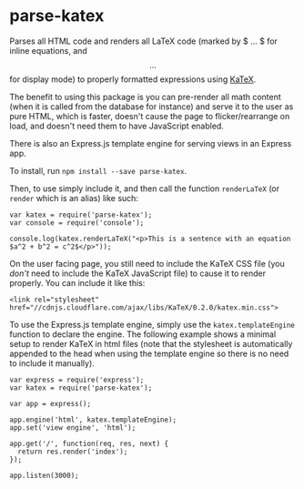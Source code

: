 # parse-katex
Parses all HTML code and renders all LaTeX code (marked by $ ... $ for inline equations, and $$ ... $$ for display mode) to properly formatted expressions using [KaTeX](https://github.com/Khan/KaTeX).

The benefit to using this package is you can pre-render all math content (when it is called from the database for instance) and serve it to the user as pure HTML, which is faster, doesn't cause the page to flicker/rearrange on load, and doesn't need them to have JavaScript enabled.

There is also an Express.js template engine for serving views in an Express app.

To install, run `npm install --save parse-katex`.

Then, to use simply include it, and then call the function `renderLaTeX` (or `render` which is an alias) like such:

    var katex = require('parse-katex');
    var console = require('console');
        
    console.log(katex.renderLaTeX("<p>This is a sentence with an equation $a^2 + b^2 = c^2$</p>"));

On the user facing page, you still need to include the KaTeX CSS file (you *don't* need to include the KaTeX JavaScript file) to cause it to render properly. You can include it like this:

    <link rel="stylesheet" href="//cdnjs.cloudflare.com/ajax/libs/KaTeX/0.2.0/katex.min.css">

To use the Express.js template engine, simply use the `katex.templateEngine` function to declare the engine. The following example shows a minimal setup to render KaTeX in html files (note that the stylesheet is automatically appended to the head when using the template engine so there is no need to include it manually).

    var express = require('express');
    var katex = require('parse-katex');

    var app = express();

    app.engine('html', katex.templateEngine);
    app.set('view engine', 'html');

    app.get('/', function(req, res, next) {
      return res.render('index');
    });

    app.listen(3000);